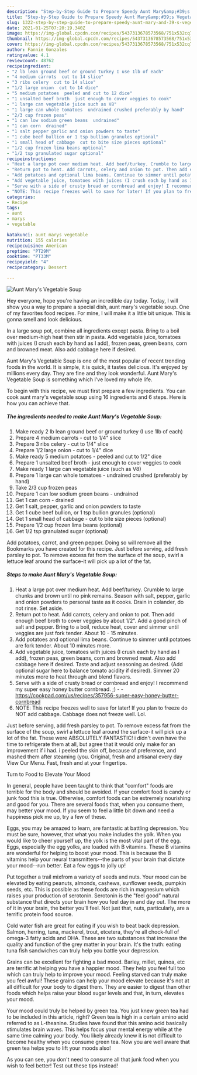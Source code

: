 ```yaml
---
description: "Step-by-Step Guide to Prepare Speedy Aunt Mary&amp;#39;s Vegetable Soup"
title: "Step-by-Step Guide to Prepare Speedy Aunt Mary&amp;#39;s Vegetable Soup"
slug: 1322-step-by-step-guide-to-prepare-speedy-aunt-mary-and-39-s-vegetable-soup
date: 2021-01-25T07:20:19.340Z
image: https://img-global.cpcdn.com/recipes/5437313678573568/751x532cq70/aunt-marys-vegetable-soup-recipe-main-photo.jpg
thumbnail: https://img-global.cpcdn.com/recipes/5437313678573568/751x532cq70/aunt-marys-vegetable-soup-recipe-main-photo.jpg
cover: https://img-global.cpcdn.com/recipes/5437313678573568/751x532cq70/aunt-marys-vegetable-soup-recipe-main-photo.jpg
author: Fannie Gonzales
ratingvalue: 4.1
reviewcount: 48762
recipeingredient:
- "2 lb lean ground beef or ground turkey I use 1lb of each"
- "4 medium carrots  cut to 14 slice"
- "3 ribs celery  cut to 14 slice"
- "1/2 large onion  cut to 14 dice"
- "5 medium potatoes  peeled and cut to 12 dice"
- "1 unsalted beef broth  just enough to cover veggies to cook"
- "1 large can vegetable juice such as V8"
- "1 large can whole tomatoes  undrained crushed preferably by hand"
- "2/3 cup frozen peas"
- "1 can low sodium green beans  undrained"
- "1 can corn  drained"
- "1 salt pepper garlic and onion powders to taste"
- "1 cube beef bullion or 1 tsp bullion granules optional"
- "1 small head of cabbage  cut to bite size pieces optional"
- "1/2 cup frozen lima beans optional"
- "1/2 tsp granulated sugar optional"
recipeinstructions:
- "Heat a large pot over medium heat. Add beef/turkey. Crumble to large chunks and brown until no pink remains. Season with salt, pepper, garlic and onion powders to personal taste as it cooks. Drain in colander, do not rinse. Set aside."
- "Return pot to heat. Add carrots, celery and onion to pot. Then add enough beef broth to cover veggies by about 1/2&#34;. Add a good pinch of salt and pepper. Bring to a boil, reduce heat, cover and simmer until veggies are just fork tender. About 10 - 15 minutes."
- "Add potatoes and optional lima beans. Continue to simmer until potatoes are fork tender. About 10 minutes more."
- "Add vegetable juice, tomatoes with juices (I crush each by hand as I add), frozen peas, green beans, corn and browned meat. Also add cabbage here if desired. Taste and adjust seasoning as desired. (Add optional sugar here to balance tomato acidity if desired). Simmer 20 minutes more to heat through and blend flavors."
- "Serve with a side of crusty bread or cornbread and enjoy! I recommend my super easy honey butter cornbread. ;)  https://cookpad.com/us/recipes/357956-super-easy-honey-butter-cornbread"
- "NOTE: This recipe freezes well to save for later! If you plan to freeze do NOT add cabbage. Cabbage does not freeze well. Lol."
categories:
- Recipe
tags:
- aunt
- marys
- vegetable

katakunci: aunt marys vegetable 
nutrition: 155 calories
recipecuisine: American
preptime: "PT29M"
cooktime: "PT33M"
recipeyield: "4"
recipecategory: Dessert

---
```



![Aunt Mary&#39;s Vegetable Soup](https://img-global.cpcdn.com/recipes/5437313678573568/751x532cq70/aunt-marys-vegetable-soup-recipe-main-photo.jpg)

Hey everyone, hope you're having an incredible day today. Today, I will show you a way to prepare a special dish, aunt mary&#39;s vegetable soup. One of my favorites food recipes. For mine, I will make it a little bit unique. This is gonna smell and look delicious.

In a large soup pot, combine all ingredients except pasta. Bring to a boil over medium-high heat then stir in pasta. Add vegetable juice, tomatoes with juices (I crush each by hand as I add), frozen peas, green beans, corn and browned meat. Also add cabbage here if desired.

Aunt Mary&#39;s Vegetable Soup is one of the most popular of recent trending foods in the world. It is simple, it is quick, it tastes delicious. It's enjoyed by millions every day. They are fine and they look wonderful. Aunt Mary&#39;s Vegetable Soup is something which I've loved my whole life.


To begin with this recipe, we must first prepare a few ingredients. You can cook aunt mary&#39;s vegetable soup using 16 ingredients and 6 steps. Here is how you can achieve that.

<!--inarticleads1-->

##### The ingredients needed to make Aunt Mary&#39;s Vegetable Soup:

1. Make ready 2 lb lean ground beef or ground turkey (I use 1lb of each)
1. Prepare 4 medium carrots - cut to 1/4&#34; slice
1. Prepare 3 ribs celery - cut to 1/4&#34; slice
1. Prepare 1/2 large onion - cut to 1/4&#34; dice
1. Make ready 5 medium potatoes - peeled and cut to 1/2&#34; dice
1. Prepare 1 unsalted beef broth - just enough to cover veggies to cook
1. Make ready 1 large can vegetable juice (such as V8)
1. Prepare 1 large can whole tomatoes - undrained crushed (preferably by hand)
1. Take 2/3 cup frozen peas
1. Prepare 1 can low sodium green beans - undrained
1. Get 1 can corn - drained
1. Get 1 salt, pepper, garlic and onion powders to taste
1. Get 1 cube beef bullion, or 1 tsp bullion granules (optional)
1. Get 1 small head of cabbage - cut to bite size pieces (optional)
1. Prepare 1/2 cup frozen lima beans (optional)
1. Get 1/2 tsp granulated sugar (optional)


Add potatoes, carrot, and green pepper. Doing so will remove all the Bookmarks you have created for this recipe. Just before serving, add fresh parsley to pot. To remove excess fat from the surface of the soup, swirl a lettuce leaf around the surface-it will pick up a lot of the fat. 

<!--inarticleads2-->

##### Steps to make Aunt Mary&#39;s Vegetable Soup:

1. Heat a large pot over medium heat. Add beef/turkey. Crumble to large chunks and brown until no pink remains. Season with salt, pepper, garlic and onion powders to personal taste as it cooks. Drain in colander, do not rinse. Set aside.
1. Return pot to heat. Add carrots, celery and onion to pot. Then add enough beef broth to cover veggies by about 1/2&#34;. Add a good pinch of salt and pepper. Bring to a boil, reduce heat, cover and simmer until veggies are just fork tender. About 10 - 15 minutes.
1. Add potatoes and optional lima beans. Continue to simmer until potatoes are fork tender. About 10 minutes more.
1. Add vegetable juice, tomatoes with juices (I crush each by hand as I add), frozen peas, green beans, corn and browned meat. Also add cabbage here if desired. Taste and adjust seasoning as desired. (Add optional sugar here to balance tomato acidity if desired). Simmer 20 minutes more to heat through and blend flavors.
1. Serve with a side of crusty bread or cornbread and enjoy! I recommend my super easy honey butter cornbread. ;) -  - https://cookpad.com/us/recipes/357956-super-easy-honey-butter-cornbread
1. NOTE: This recipe freezes well to save for later! If you plan to freeze do NOT add cabbage. Cabbage does not freeze well. Lol.


Just before serving, add fresh parsley to pot. To remove excess fat from the surface of the soup, swirl a lettuce leaf around the surface-it will pick up a lot of the fat. These were ABSOLUTELY FANTASTIC! i didn&#39;t even have the time to refrigerate them at all, but agree that it would only make for an improvement if i had. i peeled the skin off, because of preference, and mashed them after steaming (you. Original, fresh and artisanal every day View Our Menu. Fast, fresh and at your fingertips. 

Turn to Food to Elevate Your Mood


In general, people have been taught to think that "comfort" foods are terrible for the body and should be avoided. If your comfort food is candy or junk food this is true. Otherwise, comfort foods can be extremely nourishing and good for you. There are several foods that, when you consume them, may better your mood. If you seem to feel a little bit down and need a happiness pick me up, try a few of these.

Eggs, you may be amazed to learn, are fantastic at battling depression. You must be sure, however, that what you make includes the yolk. When you would like to cheer yourself up, the yolk is the most vital part of the egg. Eggs, especially the egg yolks, are loaded with B vitamins. These B vitamins are wonderful for helping to boost your mood. This is because the B vitamins help your neural transmitters--the parts of your brain that dictate your mood--run better. Eat a few eggs to jolly up!

Put together a trail mixfrom a variety of seeds and nuts. Your mood can be elevated by eating peanuts, almonds, cashews, sunflower seeds, pumpkin seeds, etc. This is possible as these foods are rich in magnesium which raises your production of serotonin. Serotonin is the "feel good" natural substance that directs your brain how you feel day in and day out. The more of it in your brain, the better you'll feel. Not just that, nuts, particularly, are a terrific protein food source.

Cold water fish are great for eating if you wish to beat back depression. Salmon, herring, tuna, mackerel, trout, etcetera, they're all chock-full of omega-3 fatty acids and DHA. These are two substances that increase the quality and function of the grey matter in your brain. It's the truth: eating tuna fish sandwiches can truly help you battle your depression. 

Grains can be excellent for fighting a bad mood. Barley, millet, quinoa, etc are terrific at helping you have a happier mood. They help you feel full too which can truly help to improve your mood. Feeling starved can truly make you feel awful! These grains can help your mood elevate because it's not at all difficult for your body to digest them. They are easier to digest than other foods which helps raise your blood sugar levels and that, in turn, elevates your mood.

Your mood could truly be helped by green tea. You just knew green tea had to be included in this article, right? Green tea is high in a certain amino acid referred to as L-theanine. Studies have found that this amino acid basically stimulates brain waves. This helps focus your mental energy while at the same time calming your body. You likely already knew it is not difficult to become healthy when you consume green tea. Now you are well aware that green tea helps you to lift your moods also!

As you can see, you don't need to consume all that junk food when you wish to feel better! Test out  these tips  instead!

